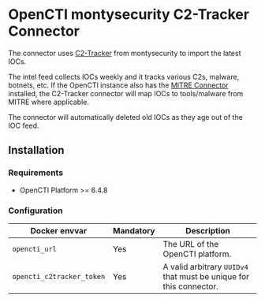# OpenCTI montysecurity C2-Tracker Connector

The connector uses [C2-Tracker](https://github.com/montysecurity/C2-Tracker) from montysecurity to import the latest IOCs.

The intel feed collects IOCs weekly and it tracks various C2s, malware, botnets, etc. If the OpenCTI instance also has the [MITRE Connector](https://github.com/OpenCTI-Platform/connectors/tree/master/external-import/mitre) installed, the C2-Tracker connector will map IOCs to tools/malware from MITRE where applicable.

The connector will automatically deleted old IOCs as they age out of the IOC feed.

## Installation

### Requirements

- OpenCTI Platform >= 6.4.8

### Configuration

| Docker envvar | Mandatory | Description |
| ------------- | --------- | ----------- |
| `opencti_url` | Yes       | The URL of the OpenCTI platform.|
| `opencti_c2tracker_token` | Yes | A valid arbitrary `UUIDv4` that must be unique for this connector. |